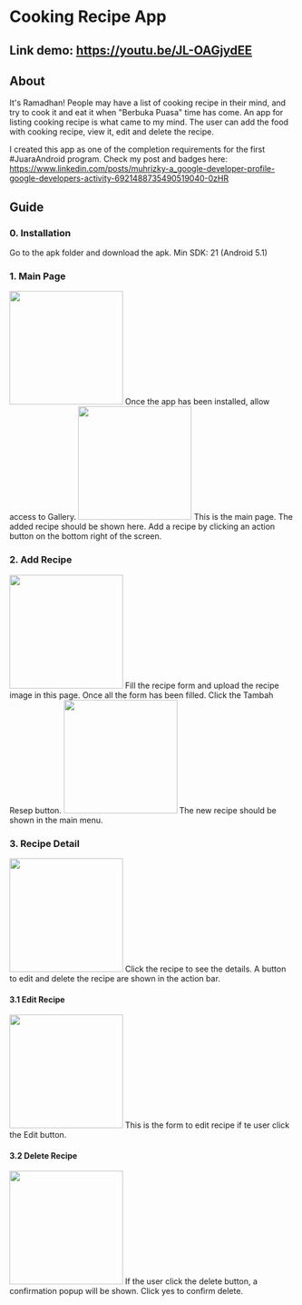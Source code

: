 # Cooking Recipe App
## Link demo: https://youtu.be/JL-OAGjydEE
## About
It's Ramadhan! People may have a list of cooking recipe in their mind, and try to cook it and eat it when "Berbuka Puasa" time has come.
An app for listing cooking recipe is what came to my mind. The user can add the food with cooking recipe, view it, edit and delete the recipe.

I created this app as one of the completion requirements for the first #JuaraAndroid program. Check my post and badges here: https://www.linkedin.com/posts/muhrizky-a_google-developer-profile-google-developers-activity-6921488735490519040-0zHR

## Guide
### 0. Installation
Go to the apk folder and download the apk.
Min SDK: 21 (Android 5.1)


### 1. Main Page
<img src="documentation/setup.jpg?raw=true" width="200">
Once the app has been installed, allow access to Gallery.


<img src="documentation/main-page.jpg?raw=true" width="200">
This is the main page. The added recipe should be shown here. Add a recipe by clicking an action button on the bottom right of the screen.


### 2. Add Recipe
<img src="documentation/add-recipe-completed.jpg?raw=true" width="200">
Fill the recipe form and upload the recipe image in this page. Once all the form has been filled. Click the Tambah Resep button. 


<img src="documentation/main-page.jpg?raw=true" width="200">
The new recipe should be shown in the main menu.


### 3. Recipe Detail
<img src="documentation/recipe-detail.jpg?raw=true" width="200">
Click the recipe to see the details. A button to edit and delete the recipe are shown in the action bar.


#### 3.1 Edit Recipe
<img src="documentation/edit-recipe.jpg?raw=true" width="200">
This is the form to edit recipe if te user click the Edit button.


#### 3.2 Delete Recipe
<img src="documentation/delete-recipe.jpg?raw=true" width="200">
If the user click the delete button, a confirmation popup will be shown. Click yes to confirm delete.
